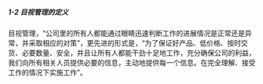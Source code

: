 ##### 1-2 目视管理的定义

目视管理，“公司里的所有人都能通过眼睛迅速判断工作的进展情况是正常还是异常，并采取相应的对策”，更先进的形式是，“为了保证好产品、低价格、按时交货、必要数量、安全，并且让所有人都能干劲十足地工作，充分确保公司的利益，我们向所有相关人员提供必要的信息，主动地提供每一个信息。在完全理解、接受工作的情况下实施工作”。

